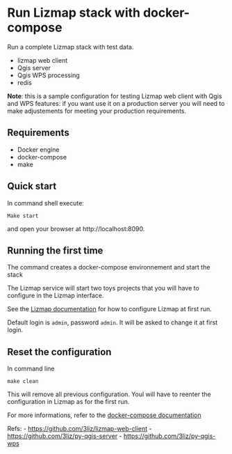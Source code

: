 # Run Lizmap stack with docker-compose

Run a complete Lizmap stack with test data. 

- lizmap web client
- Qgis server
- Qgis WPS processing 
- redis

**Note**: this is a sample configuration for testing Lizmap web client with Qgis and WPS features: 
if you want use it on a production server you will need to make adjustements for meeting 
your production requirements. 

## Requirements

- Docker engine
- docker-compose
- make

## Quick start

In command shell execute:
```
Make start
```

and open your browser at http://localhost:8090.

## Running the first time

The command creates a docker-compose environnement and start the stack

The Lizmap service will start two toys projects that you will have to configure in the Lizmap
interface.

See the [Lizmap documentation](https://docs.lizmap.com) for how to configure Lizmap at first run.

Default login is `admin`, password `admin`. It will be asked to change it at first login.

## Reset the configuration

In command line

```
make clean 
```

This will remove all previous configuration. Youl will have to reenter the configuration in Lizmap
as for the first run.

For more informations, refer to the [docker-compose documentation](https://docs.docker.com/compose/)

Refs:
    - https://github.com/3liz/lizmap-web-client
    - https://github.com/3liz/py-qgis-server
    - https://github.com/3liz/py-qgis-wps
    
    


